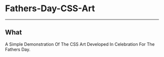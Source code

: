 # Fathers-Day-CSS-Art
 
---
## What 
A Simple Demonstration Of The CSS Art Developed In Celebration For The Fathers Day.
